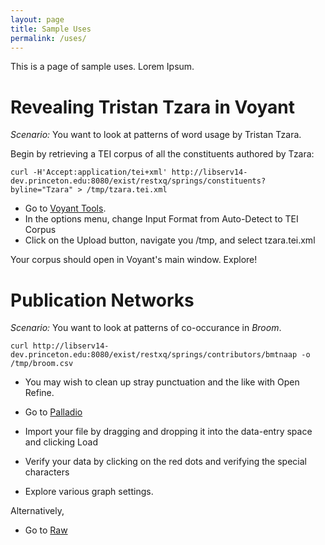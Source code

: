 ```yaml
---
layout: page
title: Sample Uses
permalink: /uses/
---
```


This is a page of sample uses. Lorem Ipsum.


# Revealing Tristan Tzara in Voyant #
*Scenario:* You want to look at patterns of word usage by Tristan Tzara.

Begin by retrieving a TEI corpus of all the constituents authored by Tzara:

``` {.bash}
curl -H'Accept:application/tei+xml' http://libserv14-dev.princeton.edu:8080/exist/restxq/springs/constituents?byline="Tzara" > /tmp/tzara.tei.xml
``` 


  * Go to [Voyant Tools](http://voyant-tools.org/).
  * In the options menu, change Input Format from Auto-Detect to TEI Corpus
  * Click on the Upload button, navigate you /tmp, and select tzara.tei.xml
  
Your corpus should open in Voyant's main window. Explore!

# Publication Networks #
*Scenario:* You want to look at patterns of co-occurance in *Broom*.

``` {.bash}
curl http://libserv14-dev.princeton.edu:8080/exist/restxq/springs/contributors/bmtnaap -o /tmp/broom.csv
``` 
  * You may wish to clean up stray punctuation and the like with Open Refine.

  * Go to [Palladio](http://hdlab.stanford.edu/palladio/)
  * Import your file by dragging and dropping it into the data-entry space and clicking Load
  * Verify your data by clicking on the red dots and verifying the special characters
  * Explore various graph settings.
  
  Alternatively, 
  
  * Go to [Raw](http://raw.densitydesign.org/)
